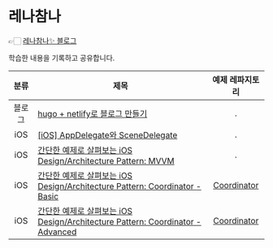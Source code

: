 # 레나참나

👉🏻 [레나참나✨ 블로그](https://lena-chamna.netlify.app/)

학습한 내용을 기록하고 공유합니다.


| 분류 | 제목 | 예제 레파지토리 |
|:-----:|-------|:------:|
| 블로그 | [hugo + netlify로 블로그 만들기](https://lena-chamna.netlify.app/post/how_to_make_hugo_blog_with_netlify/) | . |
| iOS | [[iOS] AppDelegate와 SceneDelegate](https://lena-chamna.netlify.app/post/appdelegate_and_scenedelegate/) |  . |
| iOS | [간단한 예제로 살펴보는 iOS Design/Architecture Pattern: MVVM](https://lena-chamna.netlify.app/post/ios_design_pattern_mvvm/) | . |
| iOS | [간단한 예제로 살펴보는 iOS Design/Architecture Pattern: Coordinator - Basic](https://lena-chamna.netlify.app/post/ios_design_pattern_coordinator_basic/) | [Coordinator](https://github.com/dev-Lena/Coordinator) |
| iOS | [간단한 예제로 살펴보는 iOS Design/Architecture Pattern: Coordinator - Advanced](https://lena-chamna.netlify.app/post/ios_design_pattern_coordinator_advanced/) | [Coordinator](https://github.com/dev-Lena/Coordinator) |
